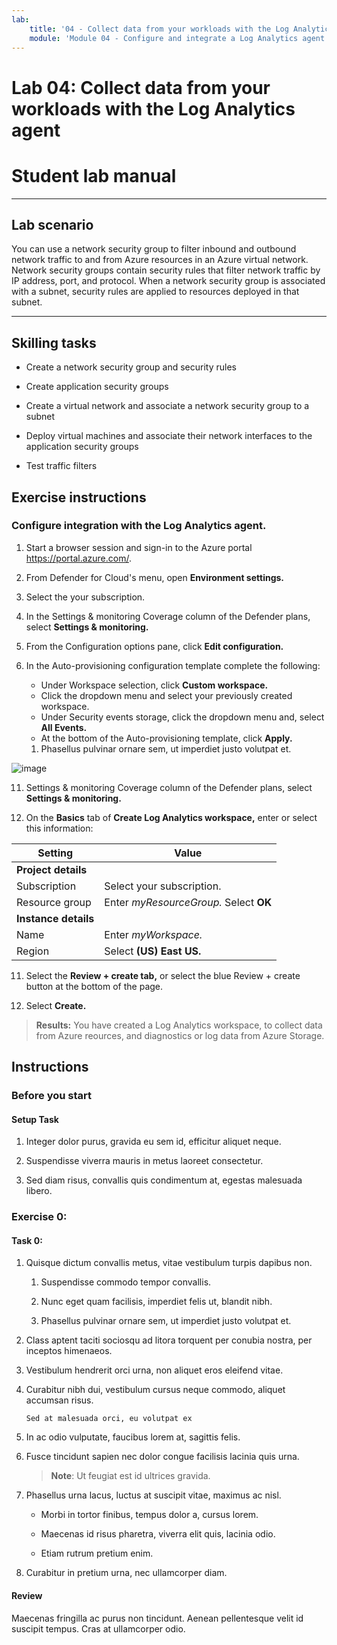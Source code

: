```yaml
---
lab:
    title: '04 - Collect data from your workloads with the Log Analytics agent'    
    module: 'Module 04 - Configure and integrate a Log Analytics agent and workspace in Defender for Cloud'
---
```


# Lab 04: Collect data from your workloads with the Log Analytics agent
# Student lab manual

---
## Lab scenario

You can use a network security group to filter inbound and outbound network traffic to and from Azure resources in an Azure virtual network. Network security groups contain security rules that filter network traffic by IP address, port, and protocol. When a network security group is associated with a subnet, security rules are applied to resources deployed in that subnet.

---

## Skilling tasks

- Create a network security group and security rules
  
- Create application security groups
  
- Create a virtual network and associate a network security group to a subnet
  
- Deploy virtual machines and associate their network interfaces to the application security groups
  
- Test traffic filters

## Exercise instructions 

### Configure integration with the Log Analytics agent.

1. Start a browser session and sign-in to the Azure portal https://portal.azure.com/.
   
2. From Defender for Cloud's menu, open **Environment settings.**

4. Select the your subscription.

5. In the Settings & monitoring Coverage column of the Defender plans, select **Settings & monitoring.**

7. From the Configuration options pane, click **Edit configuration.**

8. In the Auto-provisioning configuration template complete the following:
   
   	- Under Workspace selection, click **Custom workspace.**
   	- Click the dropdown menu and select your previously created workspace.
   	- Under Security events storage, click the dropdown menu and, select **All Events.**
   	- At the bottom of the Auto-provisioning template, click **Apply.**


    1. Phasellus pulvinar ornare sem, ut imperdiet justo volutpat et.

   
![image](https://github.com/MicrosoftLearning/Secure-Azure-services-and-workloads-with-Microsoft-Cloud-Security-Benchmark/assets/91347931/fd83a74e-adf5-479f-8036-a554eb1f1c3e)



     
11. Settings & monitoring Coverage column of the Defender plans, select **Settings & monitoring.**

12. On the **Basics** tab of **Create Log Analytics workspace,** enter or select this information:
   
   |Setting|Value|
   |---|---|
   |**Project details**|
   |Subscription|Select your subscription.|
   |Resource group|Enter *myResourceGroup.* Select **OK**|
   |**Instance details**|
   |Name|Enter *myWorkspace.*|
   |Region|Select **(US) East US.**|

11. Select the **Review + create tab,** or select the blue Review + create button at the bottom of the page.
  
12. Select **Create.**

> **Results:** You have created a Log Analytics workspace, to collect data from Azure reources, and diagnostics or log data from Azure Storage.












## Instructions

### Before you start

#### Setup Task

1. Integer dolor purus, gravida eu sem id, efficitur aliquet neque. 

1. Suspendisse viverra mauris in metus laoreet consectetur. 

1. Sed diam risus, convallis quis condimentum at, egestas malesuada libero. 

### Exercise 0: 

#### Task 0: 

1. Quisque dictum convallis metus, vitae vestibulum turpis dapibus non.

    1. Suspendisse commodo tempor convallis. 

    1. Nunc eget quam facilisis, imperdiet felis ut, blandit nibh. 

    1. Phasellus pulvinar ornare sem, ut imperdiet justo volutpat et.

1. Class aptent taciti sociosqu ad litora torquent per conubia nostra, per inceptos himenaeos. 

1. Vestibulum hendrerit orci urna, non aliquet eros eleifend vitae. 

1. Curabitur nibh dui, vestibulum cursus neque commodo, aliquet accumsan risus. 

    ```
    Sed at malesuada orci, eu volutpat ex
    ```

1. In ac odio vulputate, faucibus lorem at, sagittis felis.

1. Fusce tincidunt sapien nec dolor congue facilisis lacinia quis urna.

    > **Note**: Ut feugiat est id ultrices gravida.

1. Phasellus urna lacus, luctus at suscipit vitae, maximus ac nisl. 

    - Morbi in tortor finibus, tempus dolor a, cursus lorem. 

    - Maecenas id risus pharetra, viverra elit quis, lacinia odio. 

    - Etiam rutrum pretium enim. 

1. Curabitur in pretium urna, nec ullamcorper diam. 

#### Review

Maecenas fringilla ac purus non tincidunt. Aenean pellentesque velit id suscipit tempus. Cras at ullamcorper odio.
